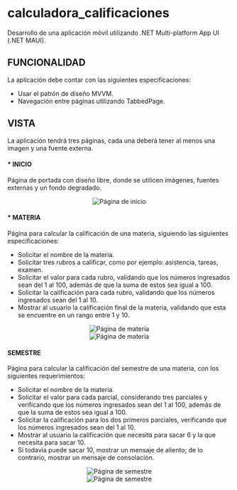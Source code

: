 # calculadora_calificaciones
Desarrollo de una aplicación móvil utilizando .NET Multi-platform App UI (.NET MAUI).

## FUNCIONALIDAD
La aplicación debe contar con las siguientes especificaciones:
* Usar el patrón de diseño MVVM.
* Navegación entre páginas utilizando TabbedPage.

## VISTA
La aplicación tendrá tres páginas, cada una deberá tener al menos una imagen y una fuente externa.

#### * INICIO 
Página de portada con diseño libre, donde se utilicen imágenes, fuentes externas y un fondo degradado.

<div align="center">
    <img src="imagenes/inicio.png" alt="Página de inicio" />
</div>


#### * MATERIA 
Página para calcular la calificación de una materia, siguiendo las siguientes especificaciones:
* Solicitar el nombre de la materia.
* Solicitar tres rubros a calificar, como por ejemplo: asistencia, tareas, examen.
* Solicitar el valor para cada rubro, validando que los números ingresados sean del 1 al 100, además de que la suma de estos sea igual a 100.
* Solicitar la calificación para cada rubro, validando que los números ingresados sean del 1 al 10.
* Mostrar al usuario la calificación final de la materia, validando que esta se encuentre en un rango entre 1 y 10.

<div align="center">
    <img src="imagenes/materia.png" alt="Página de materia" />
</div>

<div align="center">
    <img src="imagenes/materia_ejemplo.png" alt="Página de materia" />
</div>

  
#### SEMESTRE
Página para calcular la calificación del semestre de una materia, con los siguientes requerimientos:
* Solicitar el nombre de la materia.
* Solicitar el valor para cada parcial, considerando tres parciales y verificando que los números ingresados sean del 1 al 100, además de que la suma de estos sea igual a 100.
* Solicitar la calificación para los dos primeros parciales, verificando que los números ingresados sean del 1 al 10.
* Mostrar al usuario la calificación que necesita para sacar 6 y la que necesita para sacar 10.
* Si todavía puede sacar 10, mostrar un mensaje de aliento; de lo contrario, mostrar un mensaje de consolación.

<div align="center">
    <img src="imagenes/semestre.png" alt="Página de semestre" />
</div>

<div align="center">
    <img src="imagenes/semestre.png" alt="Página de semestre" />
</div>
